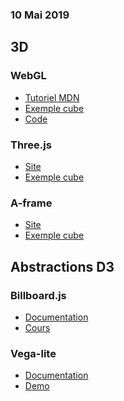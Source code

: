### 10 Mai 2019

## 3D

### WebGL

* [Tutoriel MDN](https://developer.mozilla.org/en-US/docs/Web/API/WebGL_API/Tutorial/Creating_3D_objects_using_WebGL)
* [Exemple cube](https://mdn.github.io/webgl-examples/tutorial/sample5/)
* [Code](https://github.com/mdn/webgl-examples/blob/gh-pages/tutorial/sample5/webgl-demo.js)


### Three.js

* [Site](https://threejs.org/)
* [Exemple cube]()

### A-frame

* [Site]()
* [Exemple cube]()

## Abstractions D3

### Billboard.js

* [Documentation](https://naver.github.io/billboard.js/release/latest/doc/)
* [Cours](https://observablehq.com/@idris-maps/billboard)

### Vega-lite

* [Documentation](https://vega.github.io/vega-lite/)
* [Demo](https://vega.github.io/editor/#/custom/vega-lite)

